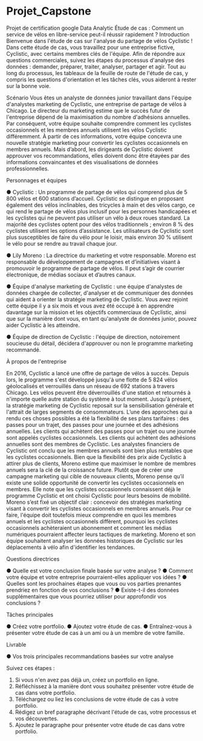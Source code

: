 # Projet_Capstone
Projet de certification google Data Analytic
Étude de cas : Comment un service de vélos en libre-service peut-il réussir rapidement ?
Introduction
Bienvenue dans l'étude de cas sur l'analyse du partage de vélos Cyclistic ! Dans cette étude de cas, vous travaillez pour une entreprise fictive, Cyclistic, avec certains membres clés de l'équipe. Afin de répondre aux questions commerciales, suivez les étapes du processus d'analyse des données : demander, préparer, traiter, analyser, partager et agir. Tout au long du processus, les tableaux de la feuille de route de l'étude de cas, y compris les questions d'orientation et les tâches clés, vous aideront à rester sur la bonne voie.

Scénario
Vous êtes un analyste de données junior travaillant dans l'équipe d'analystes marketing de Cyclistic, une entreprise de partage de vélos à Chicago. Le directeur du marketing estime que le succès futur de l'entreprise dépend de la maximisation du nombre d'adhésions annuelles. Par conséquent, votre équipe souhaite comprendre comment les cyclistes occasionnels et les membres annuels utilisent les vélos Cyclistic différemment. À partir de ces informations, votre équipe concevra une nouvelle stratégie marketing pour convertir les cyclistes occasionnels en membres annuels. Mais d’abord, les dirigeants de Cyclistic doivent approuver vos recommandations, elles doivent donc être étayées par des informations convaincantes et des visualisations de données professionnelles.

Personnages et équipes

● Cyclistic : Un programme de partage de vélos qui comprend plus de 5 800 vélos et 600 stations d’accueil. Cyclistic se distingue en proposant également des vélos inclinables, des tricycles à main et des vélos cargo, ce qui rend le partage de vélos plus inclusif pour les personnes handicapées et les cyclistes qui ne peuvent pas utiliser un vélo à deux roues standard. La majorité des cyclistes optent pour des vélos traditionnels ; environ 8 % des cyclistes utilisent les options d’assistance. Les utilisateurs de Cyclistic sont plus susceptibles de faire du vélo pour le loisir, mais environ 30 % utilisent le vélo pour se rendre au travail chaque jour.

● Lily Moreno : La directrice du marketing et votre responsable. Moreno est responsable du développement de campagnes et d’initiatives visant à promouvoir le programme de partage de vélos. Il peut s’agir de courrier électronique, de médias sociaux et d’autres canaux.

● Équipe d'analyse marketing de Cyclistic : une équipe d'analystes de données chargée de collecter, d'analyser et de communiquer des données qui aident à orienter la stratégie marketing de Cyclistic. Vous avez rejoint cette équipe il y a six mois et vous avez été occupé à en apprendre davantage sur la mission et les objectifs commerciaux de Cyclistic, ainsi que sur la manière dont vous, en tant qu'analyste de données junior, pouvez aider Cyclistic à les atteindre.

● Équipe de direction de Cyclistic : l'équipe de direction, notoirement soucieuse du détail, décidera d'approuver ou non le programme marketing recommandé. 

À propos de l'entreprise 

En 2016, Cyclistic a lancé une offre de partage de vélos à succès. Depuis lors, le programme s'est développé jusqu'à une flotte de 5 824 vélos géolocalisés et verrouillés dans un réseau de 692 stations à travers Chicago. Les vélos peuvent être déverrouillés d'une station et retournés à n'importe quelle autre station du système à tout moment. 
Jusqu'à présent, la stratégie marketing de Cyclistic reposait sur la sensibilisation générale et l'attrait de larges segments de consommateurs. L’une des approches qui a rendu ces choses possibles a été la flexibilité de ses plans tarifaires : des passes pour un trajet, des passes pour une journée et des adhésions annuelles. Les clients qui achètent des passes pour un trajet ou une journée sont appelés cyclistes occasionnels. Les clients qui achètent des adhésions annuelles sont des membres de Cyclistic. 
Les analystes financiers de Cyclistic ont conclu que les membres annuels sont bien plus rentables que les cyclistes occasionnels. Bien que la flexibilité des prix aide Cyclistic à attirer plus de clients, Moreno estime que maximiser le nombre de membres annuels sera la clé de la croissance future. Plutôt que de créer une campagne marketing qui cible de nouveaux clients, Moreno pense qu’il existe une solide opportunité de convertir les cyclistes occasionnels en membres. Elle note que les cyclistes occasionnels connaissent déjà le programme Cyclistic et ont choisi Cyclistic pour leurs besoins de mobilité. 
Moreno s’est fixé un objectif clair : concevoir des stratégies marketing visant à convertir les cyclistes occasionnels en membres annuels. Pour ce faire, l'équipe doit toutefois mieux comprendre en quoi les membres annuels et les cyclistes occasionnels diffèrent, pourquoi les cyclistes occasionnels achèteraient un abonnement et comment les médias numériques pourraient affecter leurs tactiques de marketing. Moreno et son équipe souhaitent analyser les données historiques de Cyclistic sur les déplacements à vélo afin d'identifier les tendances.

Questions directrices

● Quelle est votre conclusion finale basée sur votre analyse ?
● Comment votre équipe et votre entreprise pourraient-elles appliquer vos idées ?
● Quelles sont les prochaines étapes que vous ou vos parties prenantes prendriez en fonction de vos conclusions ?
● Existe-t-il des données supplémentaires que vous pourriez utiliser pour approfondir vos conclusions ?

Tâches principales

● Créez votre portfolio.
● Ajoutez votre étude de cas.
● Entraînez-vous à présenter votre étude de cas à un ami ou à un membre de votre famille.

Livrable 

● Vos trois principales recommandations basées sur votre analyse

Suivez ces étapes :
1. Si vous n'en avez pas déjà un, créez un portfolio en ligne.
2. Réfléchissez à la manière dont vous souhaitez présenter votre étude de cas dans votre portfolio.
3. Téléchargez ou liez les conclusions de votre étude de cas à votre portfolio.
4. Rédigez un bref paragraphe décrivant l'étude de cas, votre processus et vos découvertes.
5. Ajoutez le paragraphe pour présenter votre étude de cas dans votre portfolio.



